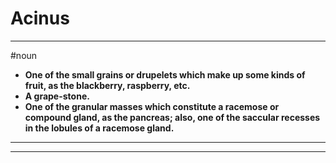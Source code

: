 # Acinus
---
#noun
- **One of the small grains or drupelets which make up some kinds of fruit, as the blackberry, raspberry, etc.**
- **A grape-stone.**
- **One of the granular masses which constitute a racemose or compound gland, as the pancreas; also, one of the saccular recesses in the lobules of a racemose gland.**
---
---
